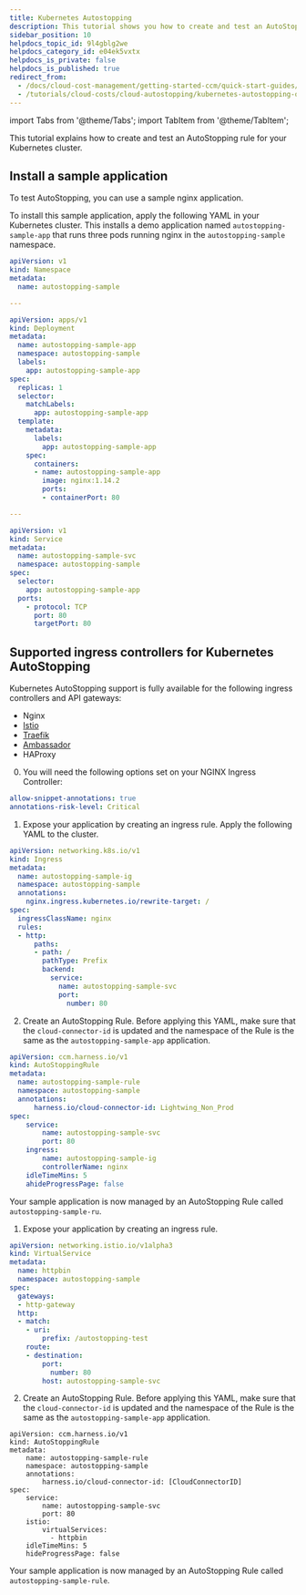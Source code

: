 ```yaml
---
title: Kubernetes Autostopping
description: This tutorial shows you how to create and test an AutoStopping rule for your Kubernetes cluster.
sidebar_position: 10
helpdocs_topic_id: 9l4gblg2we
helpdocs_category_id: e04ek5vxtx
helpdocs_is_private: false
helpdocs_is_published: true
redirect_from:
  - /docs/cloud-cost-management/getting-started-ccm/quick-start-guides/kubernetes-autostopping-quick-start-guide
  - /tutorials/cloud-costs/cloud-autostopping/kubernetes-autostopping-quick-start-guide
---
```


<CTABanner
  buttonText="Learn More"
  title="Continue your learning journey."
  tagline="Take a Cloud Cost Management Certification today!"
  link="/university/cloud-cost-management"
  closable={true}
  target="_self"
/>

import Tabs from '@theme/Tabs';
import TabItem from '@theme/TabItem';

This tutorial explains how to create and test an AutoStopping rule for your Kubernetes cluster.

## Install a sample application

To test AutoStopping, you can use a sample nginx application.

To install this sample application, apply the following YAML in your Kubernetes cluster. This installs a demo application named `autostopping-sample-app` that runs three pods running nginx in the `autostopping-sample` namespace.

```yaml
apiVersion: v1
kind: Namespace
metadata:
  name: autostopping-sample

---

apiVersion: apps/v1
kind: Deployment
metadata:
  name: autostopping-sample-app
  namespace: autostopping-sample
  labels:
    app: autostopping-sample-app
spec:
  replicas: 1
  selector:
    matchLabels:
      app: autostopping-sample-app
  template:
    metadata:
      labels:
        app: autostopping-sample-app
    spec:
      containers:
      - name: autostopping-sample-app
        image: nginx:1.14.2
        ports:
        - containerPort: 80

---

apiVersion: v1
kind: Service
metadata:
  name: autostopping-sample-svc
  namespace: autostopping-sample
spec:
  selector:
    app: autostopping-sample-app
  ports:
    - protocol: TCP
      port: 80
      targetPort: 80
```

## Supported ingress controllers for Kubernetes AutoStopping

Kubernetes AutoStopping support is fully available for the following ingress controllers and API gateways:

- Nginx
- [Istio](./kubernetes-autostopping-for-istio.md)
- [Traefik](./kubernetes-autostopping-traefik.md)
- [Ambassador](./kubernetes-autostopping-ambassador.md)
- HAProxy

<Tabs>
<TabItem value="nginx" label="Kubernetes AutoStopping for Nginx" default>

0. You will need the following options set on your NGINX Ingress Controller:

```yaml
allow-snippet-annotations: true
annotations-risk-level: Critical
```

1. Expose your application by creating an ingress rule. Apply the following YAML to the cluster.

```yaml
apiVersion: networking.k8s.io/v1
kind: Ingress
metadata:
  name: autostopping-sample-ig
  namespace: autostopping-sample
  annotations:
    nginx.ingress.kubernetes.io/rewrite-target: /
spec:
  ingressClassName: nginx
  rules:
  - http:
      paths:
      - path: /
        pathType: Prefix
        backend:
          service:
            name: autostopping-sample-svc
            port:
              number: 80

```

2. Create an AutoStopping Rule. Before applying this YAML, make sure that the `cloud-connector-id` is updated and the namespace of the Rule is the same as the `autostopping-sample-app` application.

```yaml
apiVersion: ccm.harness.io/v1
kind: AutoStoppingRule
metadata:
  name: autostopping-sample-rule
  namespace: autostopping-sample
  annotations:
      harness.io/cloud-connector-id: Lightwing_Non_Prod
spec:
    service:
        name: autostopping-sample-svc
        port: 80
    ingress:
        name: autostopping-sample-ig
        controllerName: nginx
    idleTimeMins: 5
    ahideProgressPage: false
```

Your sample application is now managed by an AutoStopping Rule called `autostopping-sample-ru`.

</TabItem>
<TabItem value="istio" label="Kubernetes AutoStopping for Istio">

1. Expose your application by creating an ingress rule.

```yaml
apiVersion: networking.istio.io/v1alpha3
kind: VirtualService
metadata:
  name: httpbin
  namespace: autostopping-sample
spec:
  gateways:
  - http-gateway
  http:
  - match:
    - uri:
        prefix: /autostopping-test
    route:
    - destination:
        port:
          number: 80
        host: autostopping-sample-svc
```

2. Create an AutoStopping Rule. Before applying this YAML, make sure that the `cloud-connector-id` is updated and the namespace of the Rule is the same as the `autostopping-sample-app` application.

```
apiVersion: ccm.harness.io/v1
kind: AutoStoppingRule
metadata:
    name: autostopping-sample-rule
    namespace: autostopping-sample
    annotations:
        harness.io/cloud-connector-id: [CloudConnectorID]
spec:
    service:
        name: autostopping-sample-svc
        port: 80
    istio:
        virtualServices:
          - httpbin
    idleTimeMins: 5
    hideProgressPage: false
```

Your sample application is now managed by an AutoStopping Rule called `autostopping-sample-rule`.

</TabItem>
</Tabs>
